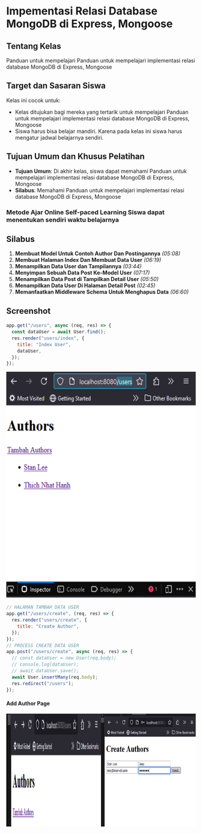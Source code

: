 # Impementasi Relasi Database MongoDB di Express, Mongoose

## Tentang Kelas

Panduan untuk mempelajari Panduan untuk mempelajari implementasi relasi database MongoDB di Express, Mongoose

## Target dan Sasaran Siswa

Kelas ini cocok untuk:

- Kelas ditujukan bagi mereka yang tertarik untuk mempelajari Panduan untuk mempelajari implementasi relasi database MongoDB di Express, Mongoose
- Siswa harus bisa belajar mandiri. Karena pada kelas ini siswa harus mengatur jadwal belajarnya sendiri.

## Tujuan Umum dan Khusus Pelatihan

- **Tujuan Umum**: Di akhir kelas, siswa dapat memahami Panduan untuk mempelajari implementasi relasi database MongoDB di Express, Mongoose
- **Silabus**: Memahami Panduan untuk mempelajari implementasi relasi database MongoDB di Express, Mongoose

### Metode Ajar Online Self-paced Learning Siswa dapat menentukan sendiri waktu belajarnya

## Silabus

1. **Membuat Model Untuk Contoh Author Dan Postingannya** _(05:08)_
2. **Membuat Halaman Index Dan Membuat Data User** _(06:19)_
3. **Menampilkan Data User dan Tampilannya** _(03:44)_
4. **Menyimpan Sebuah Data Post Ke-Model User** _(07:17)_
5. **Menampilkan Data Post di Tampilkan Detail User** _(05:50)_
6. **Menampilkan Data User Di Halaman Detail Post** _(02:45)_
7. **Memanfaatkan Middleware Schema Untuk Menghapus Data** _(06:60)_

## Screenshot

```js
app.get("/users", async (req, res) => {
  const dataUser = await User.find();
  res.render("users/index", {
    title: "Index User",
    dataUser,
  });
});
```

<img src="./assets/0.View-user.png" alt="User View" width="600" height="600"> </div> </div>

```js
// HALAMAN TAMBAH DATA USER
app.get("/users/create", (req, res) => {
  res.render("users/create", {
    title: "Create Author",
  });
});
// PROCESS CREATE DATA USER
app.post("/users/create", async (req, res) => {
  // const dataUser = new User(req.body);
  // console.log(dataUser);
  // await dataUser.save();
  await User.insertMany(req.body);
  res.redirect("/users");
});
```

#### Add Author Page

<div style="display: flex; align-items: center; justify-content: space-between;">
  <div style="flex: 1;">
      <img src="./assets/1.add.png" alt="add" width="300" height="300"> 
  </div> 
  <div style="flex: 1; text-align: right;">
      <img src="./assets/2.add-form.png" alt="add-form" width="300" height="300">
  </div>
</div>
